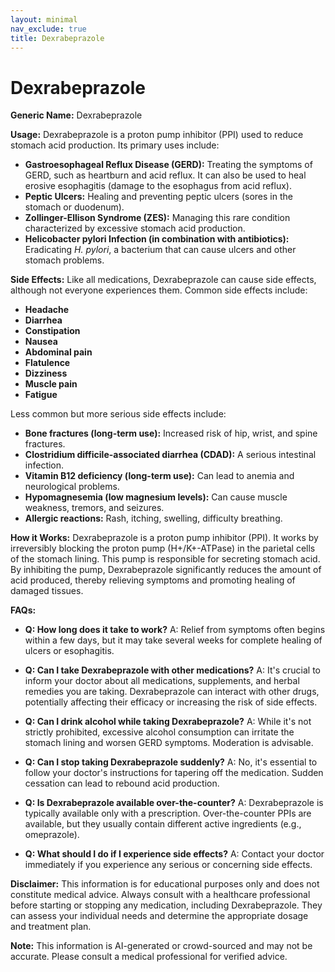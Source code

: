 ```yaml
---
layout: minimal
nav_exclude: true
title: Dexrabeprazole
---
```


# Dexrabeprazole

**Generic Name:** Dexrabeprazole

**Usage:** Dexrabeprazole is a proton pump inhibitor (PPI) used to reduce stomach acid production.  Its primary uses include:

* **Gastroesophageal Reflux Disease (GERD):**  Treating the symptoms of GERD, such as heartburn and acid reflux.  It can also be used to heal erosive esophagitis (damage to the esophagus from acid reflux).
* **Peptic Ulcers:** Healing and preventing peptic ulcers (sores in the stomach or duodenum).
* **Zollinger-Ellison Syndrome (ZES):**  Managing this rare condition characterized by excessive stomach acid production.
* **Helicobacter pylori Infection (in combination with antibiotics):**  Eradicating *H. pylori*, a bacterium that can cause ulcers and other stomach problems.


**Side Effects:** Like all medications, Dexrabeprazole can cause side effects, although not everyone experiences them. Common side effects include:

* **Headache**
* **Diarrhea**
* **Constipation**
* **Nausea**
* **Abdominal pain**
* **Flatulence**
* **Dizziness**
* **Muscle pain**
* **Fatigue**

Less common but more serious side effects include:

* **Bone fractures (long-term use):** Increased risk of hip, wrist, and spine fractures.
* **Clostridium difficile-associated diarrhea (CDAD):**  A serious intestinal infection.
* **Vitamin B12 deficiency (long-term use):** Can lead to anemia and neurological problems.
* **Hypomagnesemia (low magnesium levels):**  Can cause muscle weakness, tremors, and seizures.
* **Allergic reactions:** Rash, itching, swelling, difficulty breathing.


**How it Works:** Dexrabeprazole is a proton pump inhibitor (PPI).  It works by irreversibly blocking the proton pump (H+/K+-ATPase) in the parietal cells of the stomach lining.  This pump is responsible for secreting stomach acid. By inhibiting the pump, Dexrabeprazole significantly reduces the amount of acid produced, thereby relieving symptoms and promoting healing of damaged tissues.


**FAQs:**

* **Q: How long does it take to work?** A:  Relief from symptoms often begins within a few days, but it may take several weeks for complete healing of ulcers or esophagitis.

* **Q: Can I take Dexrabeprazole with other medications?** A:  It's crucial to inform your doctor about all medications, supplements, and herbal remedies you are taking.  Dexrabeprazole can interact with other drugs, potentially affecting their efficacy or increasing the risk of side effects.

* **Q: Can I drink alcohol while taking Dexrabeprazole?** A:  While it's not strictly prohibited, excessive alcohol consumption can irritate the stomach lining and worsen GERD symptoms. Moderation is advisable.

* **Q: Can I stop taking Dexrabeprazole suddenly?** A:  No, it's essential to follow your doctor's instructions for tapering off the medication.  Sudden cessation can lead to rebound acid production.

* **Q:  Is Dexrabeprazole available over-the-counter?** A:  Dexrabeprazole is typically available only with a prescription.  Over-the-counter PPIs are available, but they usually contain different active ingredients (e.g., omeprazole).

* **Q: What should I do if I experience side effects?** A: Contact your doctor immediately if you experience any serious or concerning side effects.


**Disclaimer:**  This information is for educational purposes only and does not constitute medical advice.  Always consult with a healthcare professional before starting or stopping any medication, including Dexrabeprazole.  They can assess your individual needs and determine the appropriate dosage and treatment plan.


**Note:** This information is AI-generated or crowd-sourced and may not be accurate. Please consult a medical professional for verified advice.